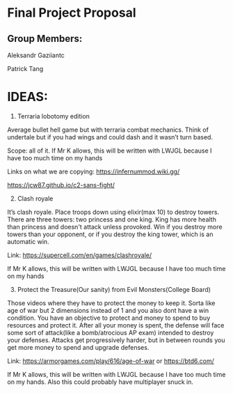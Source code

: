 # Final Project Proposal

## Group Members:

Aleksandr Gaziiantc

Patrick Tang
       
# IDEAS:
1. Terraria lobotomy edition
 
 Average bullet hell game but with terraria combat mechanics. Think of undertale but if you had wings and could dash and it wasn’t turn based.  
 
 Scope: all of it. If Mr K allows, this will be written with LWJGL because I have too much time on my hands
 
 Links on what we are copying: https://infernummod.wiki.gg/
 
 https://jcw87.github.io/c2-sans-fight/

2. Clash royale

  It’s clash royale. Place troops down using elixir(max 10) to destroy towers. There are three towers: two princess and one king. King has more health than princess and doesn't attack unless provoked. Win if you destroy more towers than your opponent, or if you destroy the king tower, which is an automatic win. 

  Link: https://supercell.com/en/games/clashroyale/
  
  If Mr K allows, this will be written with LWJGL because I have too much time on my hands

3. Protect the Treasure(Our sanity) from Evil Monsters(College Board)

Those videos where they have to protect the money to keep it. Sorta like age of war but 2 dimensions instead of 1 and you also dont have a win condition. You have an objective to protect and money to spend to buy resources and protect it. After all your money is spent, the defense will face some sort of attack(like a bomb/atrocious AP exam) intended to destroy your defenses. Attacks get progressively harder, but in between rounds you get more money to spend and upgrade defenses.
  
  Link: https://armorgames.com/play/616/age-of-war or https://btd6.com/
 
  If Mr K allows, this will be written with LWJGL because I have too much time on my hands. Also this could probably have multiplayer snuck in. 



